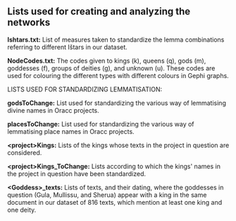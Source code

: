 ## Lists used for creating and analyzing the networks

<b>Ishtars.txt:</b> List of measures taken to standardize the lemma combinations referring to different Ištars in our dataset.

<b>NodeCodes.txt:</b> The codes given to kings (k), queens (q), gods (m), goddesses (f), groups of deities (g), and unknown (u). These codes are used for colouring the different types with different colours in Gephi graphs.

LISTS USED FOR STANDARDIZING LEMMATISATION:

<b>godsToChange:</b> List used for standardizing the various way of lemmatising divine names in Oracc projects.

<b>placesToChange:</b> List used for standardizing the various way of lemmatising place names in Oracc projects.

<b>\<project\>Kings:</b> Lists of the kings whose texts in the project in question are considered.
  
<b>\<project\>Kings_ToChange:</b> Lists according to which the kings' names in the project in question have been standardized.
  
<b>\<Goddess\>_texts:</b> Lists of texts, and their dating, where the goddesses in question (Gula, Mullissu, and Sherua) appear with a king in the same document in our dataset of 816 texts, which mention at least one king and one deity.
